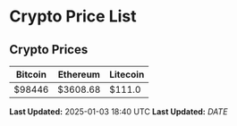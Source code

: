 # Crypto Price List

## Crypto Prices
| Bitcoin | Ethereum | Litecoin |
| ------- | -------- | -------- |
| $98446 | $3608.68 | $111.0 |
**Last Updated:** 2025-01-03 18:40 UTC
**Last Updated:** $DATE$
